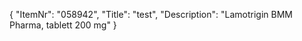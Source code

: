 {
  "ItemNr": "058942",
  "Title": "test",
  "Description": "Lamotrigin BMM Pharma, tablett 200 mg"
}